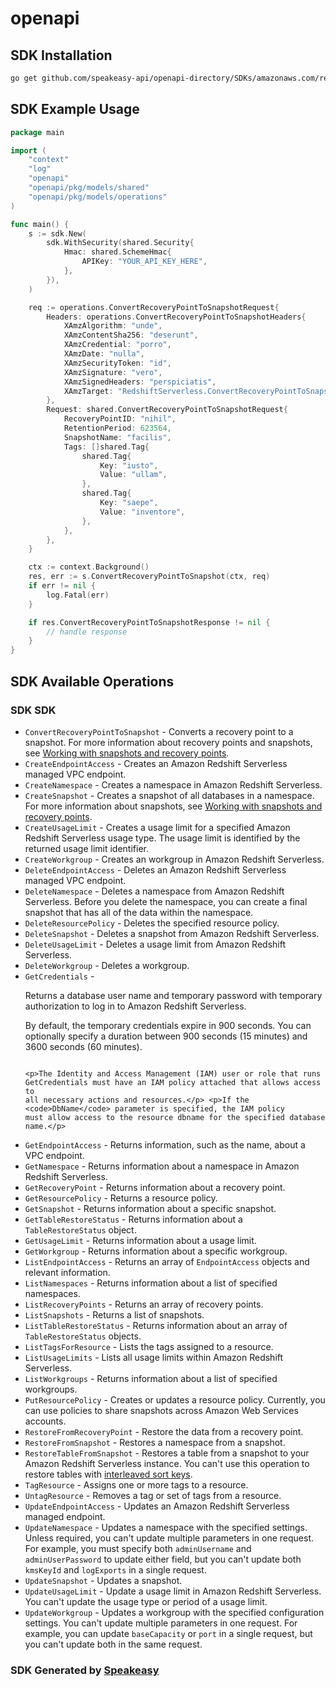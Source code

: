 # openapi

<!-- Start SDK Installation -->
## SDK Installation

```bash
go get github.com/speakeasy-api/openapi-directory/SDKs/amazonaws.com/redshift-serverless/2021-04-21/go
```
<!-- End SDK Installation -->

## SDK Example Usage
<!-- Start SDK Example Usage -->
```go
package main

import (
    "context"
    "log"
    "openapi"
    "openapi/pkg/models/shared"
    "openapi/pkg/models/operations"
)

func main() {
    s := sdk.New(
        sdk.WithSecurity(shared.Security{
            Hmac: shared.SchemeHmac{
                APIKey: "YOUR_API_KEY_HERE",
            },
        }),
    )

    req := operations.ConvertRecoveryPointToSnapshotRequest{
        Headers: operations.ConvertRecoveryPointToSnapshotHeaders{
            XAmzAlgorithm: "unde",
            XAmzContentSha256: "deserunt",
            XAmzCredential: "porro",
            XAmzDate: "nulla",
            XAmzSecurityToken: "id",
            XAmzSignature: "vero",
            XAmzSignedHeaders: "perspiciatis",
            XAmzTarget: "RedshiftServerless.ConvertRecoveryPointToSnapshot",
        },
        Request: shared.ConvertRecoveryPointToSnapshotRequest{
            RecoveryPointID: "nihil",
            RetentionPeriod: 623564,
            SnapshotName: "facilis",
            Tags: []shared.Tag{
                shared.Tag{
                    Key: "iusto",
                    Value: "ullam",
                },
                shared.Tag{
                    Key: "saepe",
                    Value: "inventore",
                },
            },
        },
    }

    ctx := context.Background()
    res, err := s.ConvertRecoveryPointToSnapshot(ctx, req)
    if err != nil {
        log.Fatal(err)
    }

    if res.ConvertRecoveryPointToSnapshotResponse != nil {
        // handle response
    }
}
```
<!-- End SDK Example Usage -->

<!-- Start SDK Available Operations -->
## SDK Available Operations

### SDK SDK

* `ConvertRecoveryPointToSnapshot` - Converts a recovery point to a snapshot. For more information about recovery points and snapshots, see <a href="https://docs.aws.amazon.com/redshift/latest/mgmt/serverless-snapshots-recovery.html">Working with snapshots and recovery points</a>.
* `CreateEndpointAccess` - Creates an Amazon Redshift Serverless managed VPC endpoint.
* `CreateNamespace` - Creates a namespace in Amazon Redshift Serverless.
* `CreateSnapshot` - Creates a snapshot of all databases in a namespace. For more information about snapshots, see <a href="https://docs.aws.amazon.com/redshift/latest/mgmt/serverless-snapshots-recovery.html"> Working with snapshots and recovery points</a>.
* `CreateUsageLimit` - Creates a usage limit for a specified Amazon Redshift Serverless usage type. The usage limit is identified by the returned usage limit identifier. 
* `CreateWorkgroup` - Creates an workgroup in Amazon Redshift Serverless.
* `DeleteEndpointAccess` - Deletes an Amazon Redshift Serverless managed VPC endpoint.
* `DeleteNamespace` - Deletes a namespace from Amazon Redshift Serverless. Before you delete the namespace, you can create a final snapshot that has all of the data within the namespace.
* `DeleteResourcePolicy` - Deletes the specified resource policy.
* `DeleteSnapshot` - Deletes a snapshot from Amazon Redshift Serverless.
* `DeleteUsageLimit` - Deletes a usage limit from Amazon Redshift Serverless.
* `DeleteWorkgroup` - Deletes a workgroup.
* `GetCredentials` - <p>Returns a database user name and temporary password with temporary authorization to log in to Amazon Redshift Serverless.</p> <p>By default, the temporary credentials expire in 900 seconds. You can optionally specify a duration between 900 seconds (15 minutes) and 3600 seconds (60 minutes).</p> <pre><code> &lt;p&gt;The Identity and Access Management (IAM) user or role that runs GetCredentials must have an IAM policy attached that allows access to all necessary actions and resources.&lt;/p&gt; &lt;p&gt;If the &lt;code&gt;DbName&lt;/code&gt; parameter is specified, the IAM policy must allow access to the resource dbname for the specified database name.&lt;/p&gt; </code></pre>
* `GetEndpointAccess` - Returns information, such as the name, about a VPC endpoint.
* `GetNamespace` - Returns information about a namespace in Amazon Redshift Serverless.
* `GetRecoveryPoint` - Returns information about a recovery point.
* `GetResourcePolicy` - Returns a resource policy.
* `GetSnapshot` - Returns information about a specific snapshot.
* `GetTableRestoreStatus` - Returns information about a <code>TableRestoreStatus</code> object.
* `GetUsageLimit` - Returns information about a usage limit.
* `GetWorkgroup` - Returns information about a specific workgroup.
* `ListEndpointAccess` - Returns an array of <code>EndpointAccess</code> objects and relevant information.
* `ListNamespaces` - Returns information about a list of specified namespaces.
* `ListRecoveryPoints` - Returns an array of recovery points.
* `ListSnapshots` - Returns a list of snapshots.
* `ListTableRestoreStatus` - Returns information about an array of <code>TableRestoreStatus</code> objects.
* `ListTagsForResource` - Lists the tags assigned to a resource.
* `ListUsageLimits` - Lists all usage limits within Amazon Redshift Serverless.
* `ListWorkgroups` - Returns information about a list of specified workgroups.
* `PutResourcePolicy` - Creates or updates a resource policy. Currently, you can use policies to share snapshots across Amazon Web Services accounts.
* `RestoreFromRecoveryPoint` - Restore the data from a recovery point.
* `RestoreFromSnapshot` - Restores a namespace from a snapshot.
* `RestoreTableFromSnapshot` - Restores a table from a snapshot to your Amazon Redshift Serverless instance. You can't use this operation to restore tables with <a href="https://docs.aws.amazon.com/redshift/latest/dg/t_Sorting_data.html#t_Sorting_data-interleaved">interleaved sort keys</a>.
* `TagResource` - Assigns one or more tags to a resource.
* `UntagResource` - Removes a tag or set of tags from a resource.
* `UpdateEndpointAccess` - Updates an Amazon Redshift Serverless managed endpoint.
* `UpdateNamespace` - Updates a namespace with the specified settings. Unless required, you can't update multiple parameters in one request. For example, you must specify both <code>adminUsername</code> and <code>adminUserPassword</code> to update either field, but you can't update both <code>kmsKeyId</code> and <code>logExports</code> in a single request.
* `UpdateSnapshot` - Updates a snapshot.
* `UpdateUsageLimit` - Update a usage limit in Amazon Redshift Serverless. You can't update the usage type or period of a usage limit.
* `UpdateWorkgroup` - Updates a workgroup with the specified configuration settings. You can't update multiple parameters in one request. For example, you can update <code>baseCapacity</code> or <code>port</code> in a single request, but you can't update both in the same request.
<!-- End SDK Available Operations -->

### SDK Generated by [Speakeasy](https://docs.speakeasyapi.dev/docs/using-speakeasy/client-sdks)
